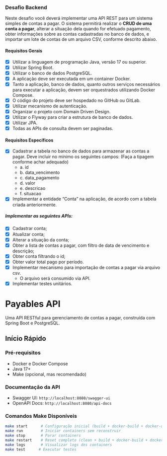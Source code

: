 ### Desafio Backend
Neste desafio você deverá implementar uma API REST para um sistema simples de
contas a pagar. O sistema permitirá realizar o **CRUD de uma conta a pagar**, alterar a
situação dela quando for efetuado pagamento, obter informações sobre as contas
cadastradas no banco de dados, e importar um lote de contas de um arquivo CSV, conforme
descrito abaixo.

#### Requisitos Gerais
- [x] Utilizar a linguagem de programação Java, versão 17 ou superior.
- [x] Utilizar Spring Boot.
- [x] Utilizar o banco de dados PostgreSQL. 
- [x] A aplicação deve ser executada em um container Docker.
- [x] Tanto a aplicação, banco de dados, quanto outros serviços necessários para
   executar a aplicação, devem ser orquestrados utilizando Docker Compose.
- [x] O código do projeto deve ser hospedado no GitHub ou GitLab.
- [x] Utilizar mecanismo de autenticação.
- [x] Organizar o projeto com Domain Driven Design.
- [x] Utilizar o Flyway para criar a estrutura de banco de dados.
- [x] Utilizar JPA.
- [x] Todas as APIs de consulta devem ser paginadas.

#### Requisitos Específicos
- [x] Cadastrar a tabela no banco de dados para armazenar as contas a pagar. Deve
   incluir no mínimo os seguintes campos: (Faça a tipagem conforme achar adequado)
   - a. id
   - b. data_vencimento
   - c. data_pagamento
   - d. valor
   - e. descricao
   - f. situacao
- [x] Implementar a entidade “Conta” na aplicação, de acordo com a tabela criada
   anteriormente.

##### Implementar as seguintes APIs:
- [x] Cadastrar conta;
- [x] Atualizar conta;
- [x] Alterar a situação da conta;
- [x] Obter a lista de contas a pagar, com filtro de data de vencimento e descrição;
- [x] Obter conta filtrando o id;
- [x] Obter valor total pago por período.
- [x] Implementar mecanismo para importação de contas a pagar via arquivo csv.
   - O arquivo será consumido via API. 
- [x] Implementar testes unitários.

# Payables API

Uma API RESTful para gerenciamento de contas a pagar, construída com Spring Boot e PostgreSQL.
## Início Rápido

### Pré-requisitos
- Docker e Docker Compose
- Java 17+
- Make (opcional, mas recomendado)

### Documentação da API
- Swagger UI: `http://localhost:8080/swagger-ui`
- OpenAPI Docs: `http://localhost:8080/api-docs`

### Comandos Make Disponíveis

```bash
make start      # Configuração inicial (build + docker-build + docker-up)
make run        # Iniciar containers sem reconstruir
make stop       # Parar containers
make restart    # Reset completo (clean + build + docker-build + docker-up)
make logs       # Visualizar logs dos containers
make test      # Executar testes
